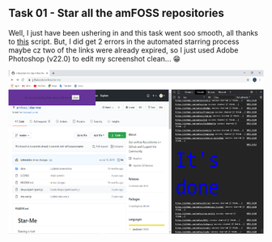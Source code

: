 ## Task 01 - Star all the amFOSS repositories

Well, I just have been ushering in and this task went soo smooth, all thanks to <a href="https://github.com/amfoss/star-me">this</a> script. But, I did get 2 errors in the automated starring process maybe cz two of the links were already expired, so I just used Adobe Photoshop (v22.0) to edit my screenshot clean... 😁

<img src="Task 01 Screenshot.png" width="576" height="324">
